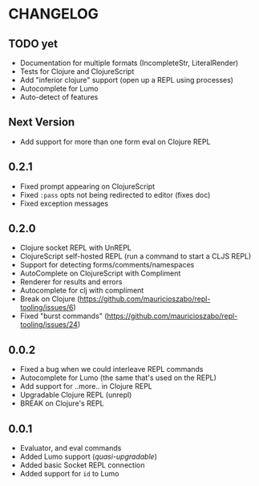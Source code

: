 # CHANGELOG

## TODO yet
- Documentation for multiple formats (IncompleteStr, LiteralRender)
- Tests for Clojure and ClojureScript
- Add "inferior clojure" support (open up a REPL using processes)
- Autocomplete for Lumo
- Auto-detect of features

## Next Version
- Add support for more than one form eval on Clojure REPL

## 0.2.1
- Fixed prompt appearing on ClojureScript
- Fixed `:pass` opts not being redirected to editor (fixes doc)
- Fixed exception messages

## 0.2.0
- Clojure socket REPL with UnREPL
- ClojureScript self-hosted REPL (run a command to start a CLJS REPL)
- Support for detecting forms/comments/namespaces
- AutoComplete on ClojureScript with Compliment
- Renderer for results and errors
- Autocomplete for clj with compliment
- Break on Clojure (https://github.com/mauricioszabo/repl-tooling/issues/6)
- Fixed "burst commands" (https://github.com/mauricioszabo/repl-tooling/issues/24)

## 0.0.2
- Fixed a bug when we could interleave REPL commands
- Autocomplete for Lumo (the same that's used on the REPL)
- Add support for ..more.. in Clojure REPL
- Upgradable Clojure REPL (unrepl)
- BREAK on Clojure's REPL

## 0.0.1
- Evaluator, and eval commands
- Added Lumo support (_quasi-upgradable_)
- Added basic Socket REPL connection
- Added support for `id` to Lumo
